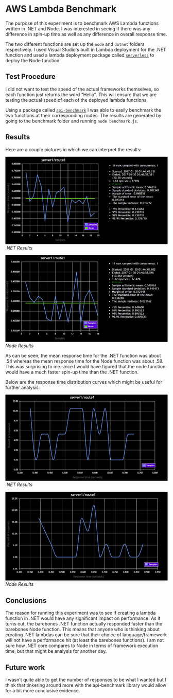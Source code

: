 # AWS Lambda Benchmark

The purpose of this experiment is to benchmark AWS Lambda functions written in .NET and Node. I was interested in seeing if there was
any difference in spin-up time as well as any difference in overall response time.

The two different functions are set up the `node` and `dotnet` folders respectively. I used Visual Studio's built in Lambda 
deployment for the .NET function and used a lambda deployment package called [`serverless`](https://serverless.com/) to deploy the Node function.

## Test Procedure

I did not want to test the speed of the actual frameworks themselves, so each function just returns the word "Hello". This will
ensure that we are testing the actual speed of each of the deployed lambda functions.

Using a package called [`api-benchmark`](https://www.npmjs.com/package/api-benchmark) I was able to easily benchmark the two functions
at their corresponding routes. The results are generated by going to the benchmark folder and running `node benchmark.js`.

## Results
Here are a couple pictures in which we can interpret the results:

![dotnet-results](dotnet_results.JPG)
*.NET Results*

![node_results](node_results.JPG)
*Node Results*

As can be seen, the mean response time for the .NET function was about .54 whereas the mean response time for the Node function was about .58. This was surprising to me since I would have figured that the node function would have a much faster spin-up time than the .NET function.

Below are the response time distribution curves which might be useful for further analysis:

![dotnet-results](dotnet_distribution.JPG)
*.NET Results*

![node_results](node_distribution.JPG)
*Node Results*

## Conclusions

The reason for running this experiment was to see if creating a lambda function in .NET would have any significant impact on performance. As it turns out, the barebones .NET function actually responded faster than the barebones Node function. This means
that anyone who is thinking about creating .NET lambdas can be sure that their choice of language/framework will not have a 
performance hit (at least the barebones functions). I am not sure how .NET core compares to Node in terms of framework execution time,
but that might be analysis for another day.

## Future work

I wasn't quite able to get the number of responses to be what I wanted but I think that tinkering around more with the api-benchmark 
library would allow for a bit more conclusive evidence.
